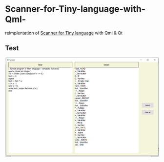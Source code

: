 # Scanner-for-Tiny-language-with-Qml-
reimplentation of [Scanner for Tiny language](https://github.com/Abd-Eljalil-Nasser/Scanner-for-Tiny-language) with Qml & Qt

## Test 
![](https://github.com/Abd-Eljalil-Nasser/Scanner-for-Tiny-language-with-Qml-/blob/main/scanner_test.png)
